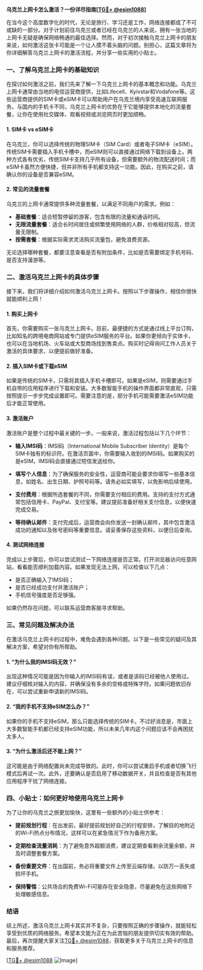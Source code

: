 **乌克兰上网卡怎么激活？一份详尽指南[[TG💪+ @esim1088](https://t.me/s/esim1088)]**

在当今这个高度数字化的时代，无论是旅行、学习还是工作，网络连接都成了不可或缺的一部分。对于计划前往乌克兰或者已经在乌克兰的人来说，拥有一张当地的上网卡无疑是确保网络畅通的最佳选择。然而，对于初次接触乌克兰上网卡的朋友来说，如何激活这张卡可能是一个让人摸不着头脑的问题。别担心，这篇文章将为你详细解答乌克兰上网卡的激活流程，并分享一些实用的小贴士。

### 一、了解乌克兰上网卡的基础知识

在探讨如何激活之前，我们先来了解一下乌克兰上网卡的基本概念和功能。乌克兰上网卡通常由当地的电信运营商提供，比如Lifecell、Kyivstar和Vodafone等。这些运营商提供的SIM卡或eSIM卡可以帮助用户在乌克兰境内享受高速互联网服务。与国内的手机卡不同，乌克兰上网卡的优势在于它能够提供本地化的流量套餐，让你在使用社交媒体、观看视频或浏览网页时更加顺畅。

#### 1. SIM卡 vs eSIM卡

在乌克兰，你可以选择传统的物理SIM卡（SIM Card）或者电子SIM卡（eSIM）。传统SIM卡需要插入手机卡槽中，而eSIM则可以直接通过网络下载到设备上。两种方式各有优劣，传统SIM卡支持几乎所有设备，但需要额外的物流配送时间；而eSIM卡虽然方便快捷，但并非所有手机都支持这一功能。因此，在购买之前，请确认你的设备是否兼容eSIM。

#### 2. 常见的流量套餐

乌克兰的上网卡通常提供多种流量套餐，以满足不同用户的需求。例如：
- **基础套餐**：适合短暂停留的游客，包含有限的流量和通话时间。
- **无限流量套餐**：适合长时间居住或频繁使用网络的人群，价格相对较高，但流量无限制。
- **按需套餐**：根据实际需求灵活购买流量包，避免浪费资源。

无论选择哪种套餐，都要注意查看是否有附加条件，比如是否需要绑定手机号码、是否支持漫游等。

### 二、激活乌克兰上网卡的具体步骤

接下来，我们将详细介绍如何激活乌克兰上网卡。按照以下步骤操作，相信你很快就能顺利上网！

#### 1. 购买上网卡

首先，你需要购买一张乌克兰上网卡。目前，最便捷的方式是通过线上平台订购，比如知名的跨境电商网站或专门提供eSIM服务的平台。如果你更倾向于实体卡，也可以在当地机场、火车站或大型商场找到售卖点。购买时记得询问工作人员关于激活的具体要求，以便提前做好准备。

#### 2. 插入SIM卡或下载eSIM

如果是传统的SIM卡，只需将其插入手机卡槽即可。如果是eSIM，则需要通过手机自带的应用程序进行下载和安装。大多数智能手机的操作界面都非常直观，只需按照提示一步步完成设置即可。需要注意的是，部分手机可能需要激活eSIM功能后才能正常使用。

#### 3. 激活账户

激活账户是整个过程中最关键的一步。一般来说，激活过程包括以下几个环节：

- **输入IMSI码**：IMSI码（International Mobile Subscriber Identity）是每个SIM卡独有的标识符。在激活页面中，你需要输入收到的IMSI码。如果购买的是eSIM，IMSI码会直接通过短信发送给你。
  
- **填写个人信息**：为了确保服务的安全性，运营商可能会要求你填写一些基本信息，如姓名、出生日期、护照号码等。请务必如实填写，以免影响后续使用。

- **支付费用**：根据所选套餐的不同，你需要支付相应的费用。支持的支付方式通常包括信用卡、PayPal、支付宝等。建议提前准备好相关支付信息，以便快速完成交易。

- **等待确认邮件**：支付完成后，运营商会向你发送一封确认邮件，其中包含激活成功的通知以及账号密码等重要信息。请妥善保存这些资料，以便日后查询。

#### 4. 测试网络连接

完成以上步骤后，你可以尝试测试一下网络连接是否正常。打开浏览器访问任意网站，看看能否顺利加载内容。如果发现无法上网，可以检查以下几点：
- 是否正确输入了IMSI码；
- 是否已经成功支付并激活账户；
- 手机信号强度是否足够强。

如果仍然存在问题，可以联系运营商客服寻求帮助。

### 三、常见问题及解决办法

在激活乌克兰上网卡的过程中，难免会遇到各种问题。以下是一些常见的疑问及其解决方案，希望对你有所帮助。

#### 1. “为什么我的IMSI码无效？”

出现这种情况可能是因为你输入的IMSI码有误，或者是该码已经被他人使用过。建议仔细核对输入的内容，并确保没有多余的空格或特殊字符。如果问题依旧存在，可以尝试重新申请新的IMSI码。

#### 2. “我的手机不支持eSIM怎么办？”

如果你的手机不支持eSIM，那么只能选择传统的SIM卡。不过好消息是，市面上大多数智能手机都已经支持eSIM功能，所以未来几年内这个问题应该不会再困扰太多人。

#### 3. “为什么激活后还不能上网？”

这可能是由于网络配置尚未完成导致的。此时，你可以尝试重启手机或者切换飞行模式后再试一次。此外，还要确认是否启用了移动数据开关，并且检查是否有其他应用程序干扰了网络连接。

### 四、小贴士：如何更好地使用乌克兰上网卡

为了让你的乌克兰之旅更加愉快，这里有一些额外的小贴士供参考：

- **提前规划行程**：在出发前，最好提前规划好自己的行程安排，了解目的地附近的Wi-Fi热点分布情况，这样可以在紧急情况下作为备用方案。
  
- **定期检查流量消耗**：为了避免意外超额消费，建议定期查看剩余流量余额，并及时调整套餐方案。
  
- **备份重要文件**：在出国前，务必将重要文件上传至云端存储，以防万一丢失或损坏手机。
  
- **保持警惕**：公共场合的免费Wi-Fi可能存在安全隐患，尽量避免在这些网络下处理敏感信息。

### 结语

综上所述，激活乌克兰上网卡其实并不复杂，只要按照正确的步骤操作，就能轻松享受到优质的网络服务。希望本文能为正在为此苦恼的朋友提供切实有效的帮助。最后，再次提醒大家关注[TG💪+ @esim1088](https://t.me/s/esim1088)，获取更多关于乌克兰上网卡的信息和服务推荐。

[[TG💪+ @esim1088](https://t.me/s/esim1088) ![Image](https://i.postimg.cc/4NQfJmqS/Snipaste-2025-05-13-00-14-12.png)]
